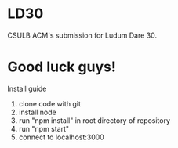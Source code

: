 LD30
====

CSULB ACM's submission for Ludum Dare 30.

# Good luck guys! #

Install guide
1. clone code with git
2. install node
3. run "npm install" in root directory of repository
4. run "npm start"
5. connect to localhost:3000
